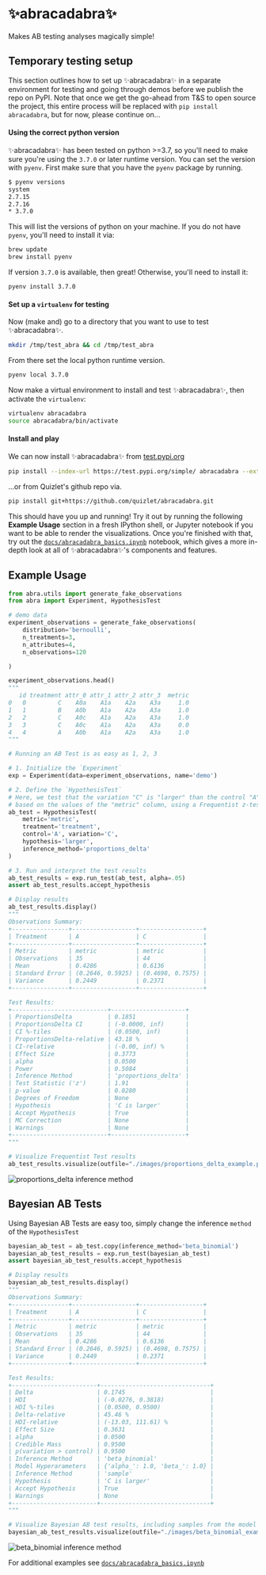 # ✨abracadabra✨

Makes AB testing analyses magically simple!

## Temporary testing setup

This section outlines how to set up ✨abracadabra✨ in a separate environment for testing and going through demos before we publish the repo on PyPI. Note that once we get the go-ahead from T&S to open source the project, this entire process will be replaced with `pip install abracadabra`, but for now, please continue on...

#### Using the correct python version
✨abracadabra✨ has been tested on python >=3.7, so you'll need to make sure you're using the `3.7.0` or later runtime version. You can set the version with `pyenv`. First make sure that you have the `pyenv` package by running.

```bash
$ pyenv versions
system
2.7.15
2.7.16
* 3.7.0
```

This will list the versions of python on your machine. If you do not have `pyenv`, you'll need to install it via:

```bash
brew update
brew install pyenv
```

If version `3.7.0` is available, then great! Otherwise, you'll need to install it:

`pyenv install 3.7.0`

#### Set up a `virtualenv` for testing
Now (make and) go to a directory that you want to use to test ✨abracadabra✨. 

```bash
mkdir /tmp/test_abra && cd /tmp/test_abra
```

From there set the local python runtime version.

```bash
pyenv local 3.7.0
```

Now make a virtual environment to install and test ✨abracadabra✨, then activate the `virtualenv`:

```bash
virtualenv abracadabra
source abracadabra/bin/activate
```

#### Install and play
We can now install ✨abracadabra✨ from [test.pypi.org](https://test.pypi.org/project/abracadabra/0.0.2/)

```bash
pip install --index-url https://test.pypi.org/simple/ abracadabra --extra-index-url https://pypi.org/simple
```

...or from Quizlet's github repo via.

```bash
pip install git+https://github.com/quizlet/abracadabra.git
```


This should have you up and running! Try it out by running the following **Example Usage**  section in a fresh IPython shell, or Jupyter notebook if you want to be able to render the visualizations. Once you're finished with that, try out the [`docs/abracadabra_basics.ipynb`](./docs/abracadabra_basics.ipynb) notebook, which gives a more in-depth look at all of ✨abracadabra✨'s components and features.


## Example Usage

```python
from abra.utils import generate_fake_observations
from abra import Experiment, HypothesisTest

# demo data
experiment_observations = generate_fake_observations(
    distribution='bernoulli',
    n_treatments=3,
    n_attributes=4,
    n_observations=120

)

experiment_observations.head()
"""
   id treatment attr_0 attr_1 attr_2 attr_3  metric
0   0         C    A0a    A1a    A2a    A3a     1.0
1   1         B    A0b    A1a    A2a    A3a     1.0
2   2         C    A0c    A1a    A2a    A3a     1.0
3   3         C    A0c    A1a    A2a    A3a     0.0
4   4         A    A0b    A1a    A2a    A3a     1.0
"""

# Running an AB Test is as easy as 1, 2, 3

# 1. Initialize the `Experiment`
exp = Experiment(data=experiment_observations, name='demo')

# 2. Define the `HypothesisTest`
# Here, we test that the variation "C" is "larger" than the control "A",
# based on the values of the "metric" column, using a Frequentist z-test
ab_test = HypothesisTest(
    metric='metric',
    treatment='treatment',
    control='A', variation='C',
    hypothesis='larger',
    inference_method='proportions_delta'
)

# 3. Run and interpret the test results
ab_test_results = exp.run_test(ab_test, alpha=.05)
assert ab_test_results.accept_hypothesis

# Display results
ab_test_results.display()
"""
Observations Summary:
+----------------+------------------+------------------+
| Treatment      | A                | C                |
+----------------+------------------+------------------+
| Metric         | metric           | metric           |
| Observations   | 35               | 44               |
| Mean           | 0.4286           | 0.6136           |
| Standard Error | (0.2646, 0.5925) | (0.4698, 0.7575) |
| Variance       | 0.2449           | 0.2371           |
+----------------+------------------+------------------+

Test Results:
+---------------------------+---------------------+
| ProportionsDelta          | 0.1851              |
| ProportionsDelta CI       | (-0.0000, inf)      |
| CI %-tiles                | (0.0500, inf)       |
| ProportionsDelta-relative | 43.18 %             |
| CI-relative               | (-0.00, inf) %      |
| Effect Size               | 0.3773              |
| alpha                     | 0.0500              |
| Power                     | 0.5084              |
| Inference Method          | 'proportions_delta' |
| Test Statistic ('z')      | 1.91                |
| p-value                   | 0.0280              |
| Degrees of Freedom        | None                |
| Hypothesis                | 'C is larger'       |
| Accept Hypothesis         | True                |
| MC Correction             | None                |
| Warnings                  | None                |
+---------------------------+---------------------+
"""

# Visualize Frequentist Test results
ab_test_results.visualize(outfile="./images/proportions_delta_example.png")
```

![`proportions_delta` inference method](https://github.com/quizlet/abracadabra/blob/master/images/proportions_delta_example.png)

## Bayesian AB Tests

Using Bayesian AB Tests are easy too, simply change the inference `method` of the `HypothesisTest`

```python
bayesian_ab_test = ab_test.copy(inference_method='beta_binomial')
bayesian_ab_test_results = exp.run_test(bayesian_ab_test)
assert bayesian_ab_test_results.accept_hypothesis

# Display results
bayesian_ab_test_results.display()
"""
Observations Summary:
+----------------+------------------+------------------+
| Treatment      | A                | C                |
+----------------+------------------+------------------+
| Metric         | metric           | metric           |
| Observations   | 35               | 44               |
| Mean           | 0.4286           | 0.6136           |
| Standard Error | (0.2646, 0.5925) | (0.4698, 0.7575) |
| Variance       | 0.2449           | 0.2371           |
+----------------+------------------+------------------+

Test Results:
+------------------------+-------------------------------+
| Delta                  | 0.1745                        |
| HDI                    | (-0.0276, 0.3818)             |
| HDI %-tiles            | (0.0500, 0.9500)              |
| Delta-relative         | 45.46 %                       |
| HDI-relative           | (-13.03, 111.61) %            |
| Effect Size            | 0.3631                        |
| alpha                  | 0.0500                        |
| Credible Mass          | 0.9500                        |
| p(variation > control) | 0.9500                        |
| Inference Method       | 'beta_binomial'               |
| Model Hyperarameters   | {'alpha_': 1.0, 'beta_': 1.0} |
| Inference Method       | 'sample'                      |
| Hypothesis             | 'C is larger'                 |
| Accept Hypothesis      | True                          |
| Warnings               | None                          |
+------------------------+-------------------------------+
"""

# Visualize Bayesian AB test results, including samples from the model
bayesian_ab_test_results.visualize(outfile="./images/beta_binomial_example.png")

```
![`beta_binomial` inference method](https://github.com/quizlet/abracadabra/blob/master/images/beta_binomial_example.png)

For additional examples see [`docs/abracadabra_basics.ipynb`](https://github.com/quizlet/abracadabra/blob/master/docs/abracadabra_basics.ipynb)